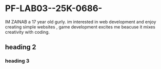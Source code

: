 # PF-LAB03--25K-0686-
IM ZAINAB  a 17 year old gurly. im interested in web development and enjoy creating simple websites , game development excites me beacuse it mixes creativity  with coding. 
## heading 2
### heading 3
